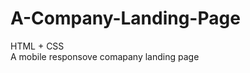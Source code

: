 # A-Company-Landing-Page                                                                                                                          
HTML + CSS                                                                                                                                   
A mobile responsove comapany landing page 
